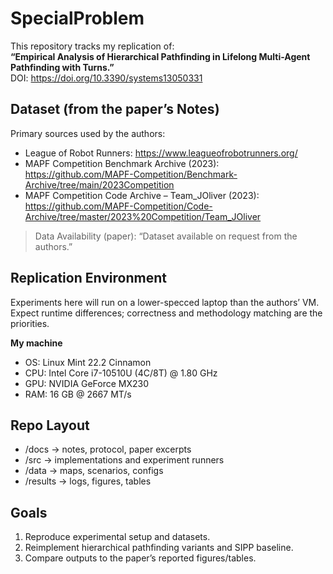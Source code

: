 # SpecialProblem

This repository tracks my replication of:  
**“Empirical Analysis of Hierarchical Pathfinding in Lifelong Multi-Agent Pathfinding with Turns.”**  
DOI: https://doi.org/10.3390/systems13050331

## Dataset (from the paper’s Notes)
Primary sources used by the authors:
- League of Robot Runners: https://www.leagueofrobotrunners.org/
- MAPF Competition Benchmark Archive (2023): https://github.com/MAPF-Competition/Benchmark-Archive/tree/main/2023Competition
- MAPF Competition Code Archive – Team_JOliver (2023): https://github.com/MAPF-Competition/Code-Archive/tree/master/2023%20Competition/Team_JOliver

> Data Availability (paper): “Dataset available on request from the authors.”

## Replication Environment
Experiments here will run on a lower-specced laptop than the authors’ VM. Expect runtime differences; correctness and methodology matching are the priorities.

**My machine**
- OS: Linux Mint 22.2 Cinnamon  
- CPU: Intel Core i7-10510U (4C/8T) @ 1.80 GHz  
- GPU: NVIDIA GeForce MX230  
- RAM: 16 GB @ 2667 MT/s

## Repo Layout
- /docs → notes, protocol, paper excerpts
- /src → implementations and experiment runners
- /data → maps, scenarios, configs
- /results → logs, figures, tables

## Goals
1. Reproduce experimental setup and datasets.
2. Reimplement hierarchical pathfinding variants and SIPP baseline.
3. Compare outputs to the paper’s reported figures/tables.
